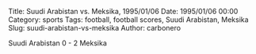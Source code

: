 Title: Suudi Arabistan vs. Meksika, 1995/01/06
Date: 1995/01/06 00:00
Category: sports
Tags: football, football scores, Suudi Arabistan, Meksika
Slug: suudi-arabistan-vs-meksika
Author: carbonero


Suudi Arabistan 0 - 2 Meksika
